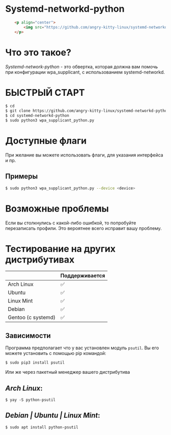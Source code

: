 Systemd-networkd-python
=======================

``` html
    <p align="center">
        <img src="https://github.com/angry-kitty-linux/systemd-networkd-python/blob/first/gif/video.gif">
    </p>
```
Что это такое?
=======================
*Systemd-network-python* - это обвертка, которая должна вам помочь при конфигурации wpa_supplicant, с использованием systemd-networkd.

БЫСТРЫЙ СТАРТ
=======================

``` bash
$ cd
$ git clone https://github.com/angry-kitty-linux/systemd-networkd-python
$ cd systemd-networkd-python
$ sudo python3 wpa_supplicant_python.py
```

Доступные флаги
=======================
При желание вы можете использовать флаги, для указания интерфейса и пр.

Примеры
---

``` bash
$ sudo python3 wpa_supplicant_python.py --device <device>
```
Возможные проблемы
=======================

Если вы столкнулись с какой-либо ошибкой, то попробуйте перезаписать профили.
Это вероятнее всего исправит вашу проблему.


Тестирование на других дистрибутивах
=======================

|                            | Поддерживается |
|----------------------------|----------------|
| Arch Linux                 |       ✅       |
| Ubuntu                     |       ✅       |
| Linux Mint                 |       ✅       |
| Debian                     |       ✅       |
| Gentoo (c systemd)         |       ✅       |


Зависимости
---------------------
Программа предполагает что у вас установлен модуль `psutil`. Вы его можете установить
с помощью pip командой:

`$ sudo pip3 install psutil`

Или же через пакетный менеджер вашего дистрибутива

*Arch Linux*:
-
`$ yay -S python-psutil`

*Debian | Ubuntu | Linux Mint*:
-
`$ sudo apt install python-psutil`




